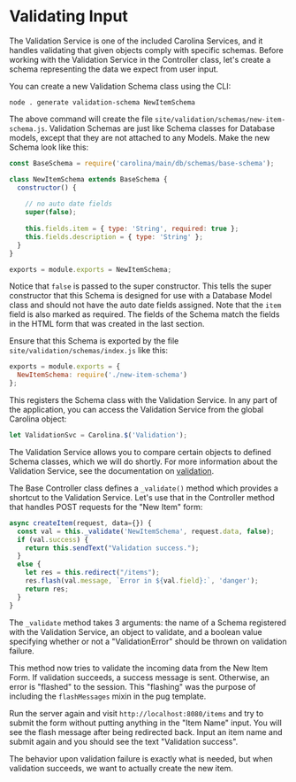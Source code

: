 
# Validating Input

The Validation Service is one of the included Carolina Services, and it handles 
validating that given objects comply with specific schemas. Before working 
with the Validation Service in the Controller class, let's create a schema 
representing the data we expect from user input.

You can create a new Validation Schema class using the CLI:

```
node . generate validation-schema NewItemSchema
```

The above command will create the file
`site/validation/schemas/new-item-schema.js`. Validation Schemas are just like 
Schema classes for Database models, except that they are not attached to any
Models. Make the new Schema look like this:

```javascript
const BaseSchema = require('carolina/main/db/schemas/base-schema');

class NewItemSchema extends BaseSchema {
  constructor() {
    
    // no auto date fields
    super(false);
    
    this.fields.item = { type: 'String', required: true };
    this.fields.description = { type: 'String' };
  }
}

exports = module.exports = NewItemSchema;
```

Notice that `false` is passed to the super constructor. This tells the 
super constructor that this Schema is designed for use with a Database 
Model class and should not have the auto date fields assigned. Note that 
the `item` field is also marked as required. The fields of the Schema match
the fields in the HTML form that was created in the last section. 

Ensure that this Schema is exported by the file 
`site/validation/schemas/index.js` like this:

```javascript
exports = module.exports = {
  NewItemSchema: require('./new-item-schema')
};
```

This registers the Schema class with the Validation Service.
In any part of the application, you can access the Validation Service from
the global Carolina object:

```javascript
let ValidationSvc = Carolina.$('Validation');
```

The Validation Service allows you to compare certain objects to defined Schema 
classes, which we will do shortly. For more information about the Validation
Service, see the documentation on [validation](../docs/basics/validation.md).

The Base Controller class defines a `_validate()` method which provides 
a shortcut to the Validation Service. Let's use that in the Controller method
that handles POST requests for the "New Item" form:

```javascript
async createItem(request, data={}) {
  const val = this._validate('NewItemSchema', request.data, false);
  if (val.success) {
    return this.sendText("Validation success.");
  }
  else {
    let res = this.redirect("/items");
    res.flash(val.message, `Error in ${val.field}:`, 'danger');
    return res;
  }
}
```

The `_validate` method takes 3 arguments: the name of a Schema registered with 
the Validation Service, an object to validate, and a boolean value specifying
whether or not a "ValidationError" should be thrown on validation failure.

This method now tries to validate the incoming data from the New Item Form.
If validation succeeds, a success message is sent. Otherwise, an error 
is "flashed" to the session. This "flashing" was the purpose of including 
the `flashMessages` mixin in the pug template. 

Run the server again and visit `http://localhost:8080/items` and try to 
submit the form without putting anything in the "Item Name" input. You 
will see the flash message after being redirected back. Input an item name 
and submit again and you should see the text "Validation success".

The behavior upon validation failure is exactly what is needed, but 
when validation succeeds, we want to actually create the new item.